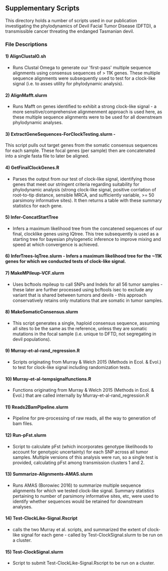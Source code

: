 ## Supplementary Scripts
This directory holds a number of scripts used in our publication investigating the phylodynamics of Devil Facial Tumor Disease (DFTD), a transmissible cancer threating the endanged Tasmanian devil.

### File Descriptions
#### 1) AlignClustalO.sh 
- Runs Clustal Omega to generate our 'first-pass' multiple sequence alignments using consensus sequences of > 11K genes. These multiple sequence alignments were subsequently used to test for a clock-like signal (i.e. to asses utility for phylodynamic analysis). 
#### 2) AlignMafft.slurm 
- Runs Mafft on genes identified to exhibit a strong clock-like signal - a more sensitive/comprehensive alignmenment approach is used here, as these multiple sequence alignments were to be used for all downstream phylodynamic analyses. 
#### 3) ExtractGeneSequences-ForClockTesting.slurm - 
This script pulls out target genes from the somatic consensus sequences for each sample. These focal genes (per sample) then are concatenated into a single fasta file to later be aligned. 
#### 4) GetFinalClockGenes.R 
- Parses the output from our test of clock-like signal, identifying those genes that meet our stringent criteria regarding suitability for phylodynamic analysis (strong clock-like signal, positive corrlation of root-to-tip distance, sensible MRCA, and sufficiently variable, >= 50 parsimony informative sites). It then returns a table with these summary statistics for each gene. 
#### 5) Infer-ConcatStartTree 
- Infers a maximum likelihood tree from the concatened sequences of our final, clocklike genes using IQtree. This tree subsequently is used as a starting tree for bayesian phylogenetic inference to improve mixing and speed at which convergence is achieved. 
#### 6) InferTrees-IqTree.slurm - Infers a maximum likelihood tree for the ~11K genes for which we conducted tests of clock-like signal.
#### 7) MakeMPileup-VCF.slurm 
- Uses bcftools mpileup to call SNPs and Indels for all 56 tumor samples - these later are further processed using bcftools isec to exclude any variant that is shared between tumors and devils - this approach conservatively retains only mutations that are somatic in tumor samples. 
#### 8) MakeSomaticConsensus.slurm 
- This script generates a single, haploid consensus sequence, assuming all sites to be the same as the reference, unless they are somatic mutations in the focal sample (i.e. unique to DFTD, not segregating in devil populations). 
#### 9) Murray-et-al-rand_regression.R 
- Scripts originating from Murray & Welch 2015 (Methods in Ecol. & Evol.) to test for clock-like signal including randomization tests. 
#### 10) Murray-et-al-tempsignalfunctions.R  
- Functions originating from Murray & Welch 2015 (Methods in Ecol. & Evol.) that are called internally by Murray-et-al-rand_regression.R 
#### 11) Reads2BamPipeline.slurm 
- Pipeline for pre-processing of raw reads, all the way to generation of bam files. 
#### 12) Run-pFst.slurm 
- Script to calculate pFst (which incorporates genotype likelihoods to account for genotypic uncertainty) for each SNP across all tumor samples. Multiple versions of this analysis were run, so a single test is provided, calculating pFst among transmission clusters 1 and 2. 
#### 13) Summarize-Alignments-AMAS.slurm 
- Runs AMAS (Borowiec 2016) to summarize multiple sequence alignments for which we tested clock-like signal. Summary statistics pertaining to number of parsimony informative sites, etc, were used to identify whether sequences would be retained for downstream analyses. 
#### 14) Test-ClockLike-Signal.Rscript 
- calls the two Murray et al. scripts, and summarized the extent of clock-like signal for each gene - called by Test-ClockSignal.slurm to be run on a cluster. 
#### 15) Test-ClockSignal.slurm 
- Script to submit Test-ClockLike-Signal.Rscript to be run on a cluster. 
